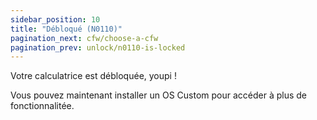```yaml
---
sidebar_position: 10
title: "Débloqué (N0110)"
pagination_next: cfw/choose-a-cfw
pagination_prev: unlock/n0110-is-locked
---
```


Votre calculatrice est débloquée, youpi !

Vous pouvez maintenant installer un OS Custom pour accéder à plus de fonctionnalitée.
